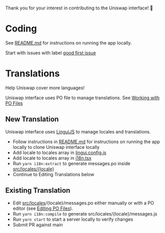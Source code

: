 Thank you for your interest in contributing to the Uniswap interface! 🦄

# Coding

See [README.md](https://github.com/Uniswap/uniswap-interface/blob/main/README.md) for instructions on running the app locally.

Start with issues with label [good first issue](https://github.com/Uniswap/uniswap-interface/issues?q=is%3Aopen+is%3Aissue+label%3A%22good+first+issue%22)

# Translations

Help Uniswap cover more languages!

Uniswap interface uses PO file to manage translations. See [Working with PO Files](https://www.gnu.org/software/trans-coord/manual/gnun/html_node/PO-Files.html#PO-Files)

## New Translation

Uniswap interface uses [LinguiJS](https://lingui.js.org/) to manage locales and translations.

- Follow instructions in [README.md](https://github.com/Uniswap/uniswap-interface/blob/main/README.md) for instructions on running the app locally to clone Uniswap interface locally
- Add locale to locales array in [lingui.config.js](https://github.com/Uniswap/uniswap-interface/blob/main/lingui.config.js#L14)
- Add locale to locales array in [i18n.tsx](https://github.com/Uniswap/uniswap-interface/blob/main/src/i18n.tsx#L7)
- Run `yarn i18n:extract` to generate messages.po inside [src/locales/{locale}](https://github.com/Uniswap/uniswap-interface/tree/main/src/locales)
- Continue to Editing Translations below

## Existing Translation

- Edit [src/locales](https://github.com/Uniswap/uniswap-interface/tree/main/src/locales)/{locale}/messages.po either manually or with a PO editor (see [Editing PO Files](https://www.gnu.org/software/trans-coord/manual/web-trans/html_node/PO-Editors.html)).
- Run `yarn i18n:compile` to generate src/locales/{locale}/messages.js
- Run `yarn start` to start a server locally to verify changes
- Submit PR against main
